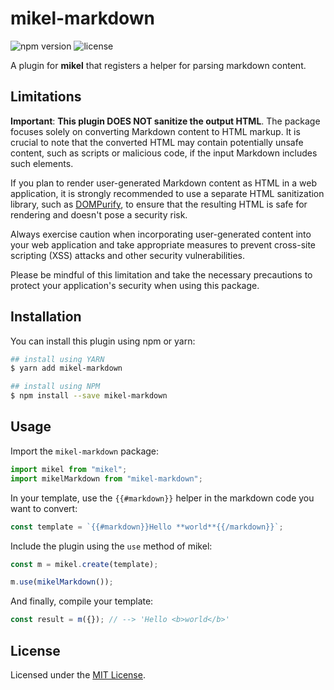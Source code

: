 # mikel-markdown

![npm version](https://badgen.net/npm/v/mikel-markdown?labelColor=1d2734&color=21bf81)
![license](https://badgen.net/github/license/jmjuanes/mikel?labelColor=1d2734&color=21bf81)

A plugin for **mikel** that registers a helper for parsing markdown content.

## Limitations

**Important**: **This plugin DOES NOT sanitize the output HTML**. The package focuses solely on converting Markdown content to HTML markup. It is crucial to note that the converted HTML may contain potentially unsafe content, such as scripts or malicious code, if the input Markdown includes such elements.

If you plan to render user-generated Markdown content as HTML in a web application, it is strongly recommended to use a separate HTML sanitization library, such as [DOMPurify](https://github.com/cure53/DOMPurify), to ensure that the resulting HTML is safe for rendering and doesn't pose a security risk.

Always exercise caution when incorporating user-generated content into your web application and take appropriate measures to prevent cross-site scripting (XSS) attacks and other security vulnerabilities.

Please be mindful of this limitation and take the necessary precautions to protect your application's security when using this package.

## Installation

You can install this plugin using npm or yarn:

```bash
## install using YARN
$ yarn add mikel-markdown

## install using NPM
$ npm install --save mikel-markdown
```

## Usage

Import the `mikel-markdown` package:

```javascript
import mikel from "mikel";
import mikelMarkdown from "mikel-markdown";
```

In your template, use the `{{#markdown}}` helper in the markdown code you want to convert:

```javascript
const template = `{{#markdown}}Hello **world**{{/markdown}}`;
```

Include the plugin using the `use` method of mikel:

```javascript
const m = mikel.create(template);

m.use(mikelMarkdown());
```

And finally, compile your template:
```javascript
const result = m({}); // --> 'Hello <b>world</b>'
```

## License

Licensed under the [MIT License](../../LICENSE).
